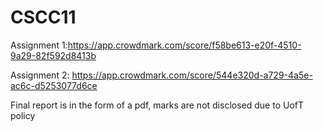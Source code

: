 # CSCC11

Assignment 1:https://app.crowdmark.com/score/f58be613-e20f-4510-9a29-82f592d8413b

Assignment 2: https://app.crowdmark.com/score/544e320d-a729-4a5e-ac6c-d5253077d6ce

Final report is in the form of a pdf, marks are not disclosed due to UofT policy

